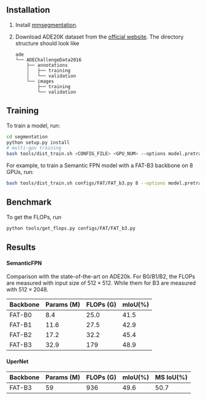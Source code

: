 ## Installation

1. Install [mmsegmentation](https://github.com/open-mmlab/mmsegmentation).

2. Download ADE20K dataset from the [official website](https://groups.csail.mit.edu/vision/datasets/ADE20K/). The directory structure should look like

   ```
   ade
   └── ADEChallengeData2016
       ├── annotations
       │   ├── training
       │   └── validation
       └── images
           ├── training
           └── validation
   ```



## Training

To train a model, run:

```bash
cd segmentation
python setup.py install
# multi-gpu training
bash tools/dist_train.sh <CONFIG_FILE> <GPU_NUM> --options model.pretrained=<PRETRAIN_MODEL> [model.backbone.use_checkpoint=True] [other optional arguments] 
```

For example, to train a Semantic FPN model with a FAT-B3 backbone on 8 GPUs, run:

```bash 
bash tools/dist_train.sh configs/FAT/FAT_b3.py 8 --options model.pretrained=FAT_b3.pth
```

## Benchmark

To get the FLOPs, run

```bash
python tools/get_flops.py configs/FAT/FAT_b3.py
```



## Results

#### SemanticFPN

Comparison with the state-of-the-art on
ADE20k. For B0/B1/B2, the FLOPs are measured
with input size of $512\times512$. While them for B3
are measured with $512\times2048$.

| Backbone | Params (M) | FLOPs (G) | mIoU(%) | 
|----------|------------|-----------|---------|
|FAT-B0    |8.4         |25.0       |41.5     |
|FAT-B1    |11.6        |27.5       |42.9     |
|FAT-B2    |17.2        |32.2       |45.4     |
|FAT-B3    |32.9        |179        |48.9     |

#### UperNet

| Backbone | Params (M) | FLOPs (G) | mIoU(%) | MS IoU(%) |
|----------|------------|-----------|---------|-----------|
|FAT-B3    |59          |936        |49.6     |50.7       |

